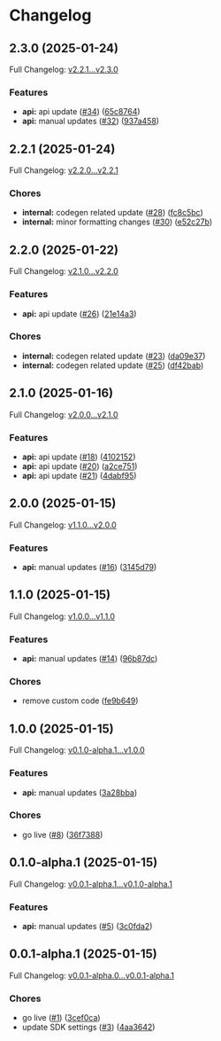 # Changelog

## 2.3.0 (2025-01-24)

Full Changelog: [v2.2.1...v2.3.0](https://github.com/Zywa-co/nebula-python-sdk/compare/v2.2.1...v2.3.0)

### Features

* **api:** api update ([#34](https://github.com/Zywa-co/nebula-python-sdk/issues/34)) ([65c8764](https://github.com/Zywa-co/nebula-python-sdk/commit/65c87646d2f2cd5fd718ff545144f242ae45da1c))
* **api:** manual updates ([#32](https://github.com/Zywa-co/nebula-python-sdk/issues/32)) ([937a458](https://github.com/Zywa-co/nebula-python-sdk/commit/937a458d769b04769d1d0eda736e8abc1b493203))

## 2.2.1 (2025-01-24)

Full Changelog: [v2.2.0...v2.2.1](https://github.com/Zywa-co/nebula-python-sdk/compare/v2.2.0...v2.2.1)

### Chores

* **internal:** codegen related update ([#28](https://github.com/Zywa-co/nebula-python-sdk/issues/28)) ([fc8c5bc](https://github.com/Zywa-co/nebula-python-sdk/commit/fc8c5bc7d4946ed1b3374aa7a89dc6966d5b5d38))
* **internal:** minor formatting changes ([#30](https://github.com/Zywa-co/nebula-python-sdk/issues/30)) ([e52c27b](https://github.com/Zywa-co/nebula-python-sdk/commit/e52c27b8e30e19031f6f7bb4d23945dbdea5cb0e))

## 2.2.0 (2025-01-22)

Full Changelog: [v2.1.0...v2.2.0](https://github.com/Zywa-co/nebula-python-sdk/compare/v2.1.0...v2.2.0)

### Features

* **api:** api update ([#26](https://github.com/Zywa-co/nebula-python-sdk/issues/26)) ([21e14a3](https://github.com/Zywa-co/nebula-python-sdk/commit/21e14a3475bdafe2142cbb5ccd055393adc957ab))


### Chores

* **internal:** codegen related update ([#23](https://github.com/Zywa-co/nebula-python-sdk/issues/23)) ([da09e37](https://github.com/Zywa-co/nebula-python-sdk/commit/da09e371d7f556af99370b115e160aab2de0534a))
* **internal:** codegen related update ([#25](https://github.com/Zywa-co/nebula-python-sdk/issues/25)) ([df42bab](https://github.com/Zywa-co/nebula-python-sdk/commit/df42baba513f32b862920d3b62dff38d39187f7e))

## 2.1.0 (2025-01-16)

Full Changelog: [v2.0.0...v2.1.0](https://github.com/Zywa-co/nebula-python-sdk/compare/v2.0.0...v2.1.0)

### Features

* **api:** api update ([#18](https://github.com/Zywa-co/nebula-python-sdk/issues/18)) ([4102152](https://github.com/Zywa-co/nebula-python-sdk/commit/4102152d9cfc62806d4e58fef2ddd448714b3b4b))
* **api:** api update ([#20](https://github.com/Zywa-co/nebula-python-sdk/issues/20)) ([a2ce751](https://github.com/Zywa-co/nebula-python-sdk/commit/a2ce75123f6cb008b6585aa189fad5ab1bb76c28))
* **api:** api update ([#21](https://github.com/Zywa-co/nebula-python-sdk/issues/21)) ([4dabf95](https://github.com/Zywa-co/nebula-python-sdk/commit/4dabf9537d36be0bf72f832d2224af46cf7ca506))

## 2.0.0 (2025-01-15)

Full Changelog: [v1.1.0...v2.0.0](https://github.com/Zywa-co/nebula-python-sdk/compare/v1.1.0...v2.0.0)

### Features

* **api:** manual updates ([#16](https://github.com/Zywa-co/nebula-python-sdk/issues/16)) ([3145d79](https://github.com/Zywa-co/nebula-python-sdk/commit/3145d79f53183a2dcedf9bbbc7f37e1b1ed006e3))

## 1.1.0 (2025-01-15)

Full Changelog: [v1.0.0...v1.1.0](https://github.com/Zywa-co/nebula-python-sdk/compare/v1.0.0...v1.1.0)

### Features

* **api:** manual updates ([#14](https://github.com/Zywa-co/nebula-python-sdk/issues/14)) ([96b87dc](https://github.com/Zywa-co/nebula-python-sdk/commit/96b87dcfaeeccd227693c34724a52b26794d2685))


### Chores

* remove custom code ([fe9b649](https://github.com/Zywa-co/nebula-python-sdk/commit/fe9b649a1902c4374ac70f6e19b34ef7594d18e9))

## 1.0.0 (2025-01-15)

Full Changelog: [v0.1.0-alpha.1...v1.0.0](https://github.com/Zywa-co/nebula-python-sdk/compare/v0.1.0-alpha.1...v1.0.0)

### Features

* **api:** manual updates ([3a28bba](https://github.com/Zywa-co/nebula-python-sdk/commit/3a28bbae802e07b3580b8bbcc4ef99cc1b20f448))


### Chores

* go live ([#8](https://github.com/Zywa-co/nebula-python-sdk/issues/8)) ([36f7388](https://github.com/Zywa-co/nebula-python-sdk/commit/36f7388e00949f2d138546cda76df7f877262edd))

## 0.1.0-alpha.1 (2025-01-15)

Full Changelog: [v0.0.1-alpha.1...v0.1.0-alpha.1](https://github.com/Zywa-co/nebula-python-sdk/compare/v0.0.1-alpha.1...v0.1.0-alpha.1)

### Features

* **api:** manual updates ([#5](https://github.com/Zywa-co/nebula-python-sdk/issues/5)) ([3c0fda2](https://github.com/Zywa-co/nebula-python-sdk/commit/3c0fda22eae042e11fe8f73920cbc6e89eba6386))

## 0.0.1-alpha.1 (2025-01-15)

Full Changelog: [v0.0.1-alpha.0...v0.0.1-alpha.1](https://github.com/Zywa-co/nebula-python-sdk/compare/v0.0.1-alpha.0...v0.0.1-alpha.1)

### Chores

* go live ([#1](https://github.com/Zywa-co/nebula-python-sdk/issues/1)) ([3cef0ca](https://github.com/Zywa-co/nebula-python-sdk/commit/3cef0ca0113f679661a5b556bc2803e6629dfde6))
* update SDK settings ([#3](https://github.com/Zywa-co/nebula-python-sdk/issues/3)) ([4aa3642](https://github.com/Zywa-co/nebula-python-sdk/commit/4aa364225dd497d0f324f422ef91cd1cb52202b2))
